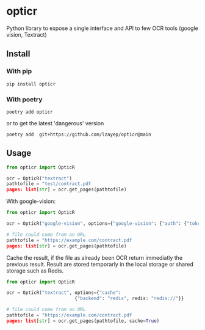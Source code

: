 # opticr

Python library to expose a single interface and API to few OCR tools (google vision, Textract)

## Install
### With pip

``` shell
pip install opticr
```

### With poetry

``` shell
poetry add opticr
```

or to get the latest 'dangerous' version

```
poetry add  git+https://github.com/lzayep/opticr@main
```

## Usage

``` python
from opticr import OpticR

ocr = OpticR("textract")
pathtofile = "test/contract.pdf
pages: list[str] = ocr.get_pages(pathtofile)

```

With google-vision:

``` python
from opticr import OpticR

ocr = OpticR("google-vision", options={"google-vision": {"auth": {"token": ""}}})

# file could come from an URL
pathtofile = "https://example.com/contract.pdf
pages: list[str] = ocr.get_pages(pathtofile)

```

Cache the result, if the file as already been OCR return immediatly the previous result.
Result are stored temporarly in the local storage or shared storage such as Redis.
``` python
from opticr import OpticR

ocr = OpticR("textract", options={"cache":
                         {"backend": "redis", redis: "redis://"}}

# file could come from an URL
pathtofile = "https://example.com/contract.pdf
pages: list[str] = ocr.get_pages(pathtofile, cache=True)

```
